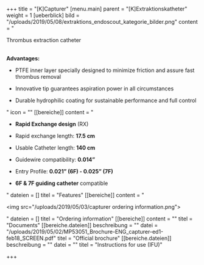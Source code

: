 +++
title = "[K]Capturer"
[menu.main]
parent = "[K]Extraktionskatheter"
weight = 1
[ueberblick]
bild = "/uploads/2019/05/08/extraktions_endoscout_kategorie_bilder.png"
content = "<p>Thrombus extraction catheter</p><p></p><p><br><strong>Advantages:</strong></p><ul><li><p>PTFE inner layer specially designed to minimize friction and assure fast thrombus removal</p></li><li><p>Innovative tip guarantees aspiration power in all circumstances</p></li><li><p>Durable hydrophilic coating for sustainable performance and full control</p></li></ul>"
icon = ""
[[bereiche]]
content = "<ul><li><p><strong>Rapid Exchange design</strong> (RX)</p></li><li><p>Rapid exchange length: <strong>17.5 cm</strong></p></li><li><p>Usable Catheter length: <strong>140 cm</strong></p></li><li><p>Guidewire compatibility: <strong>0.014”</strong></p></li><li><p>Entry Profile: <strong>0.021” (6F) - 0.025” (7F)</strong></p></li><li><p><strong>6F &amp; 7F guiding catheter</strong> compatible</p></li></ul>"
dateien = []
titel = "Features"
[[bereiche]]
content = "<p><img src=\"/uploads/2019/05/03/capturer ordering information.png\"></p>"
dateien = []
titel = "Ordering information"
[[bereiche]]
content = ""
titel = "Documents"
[[bereiche.dateien]]
beschreibung = ""
datei = "/uploads/2019/05/02/MP53051_Brochure-ENG_capturer-ed1-feb18_SCREEN.pdf"
titel = "Official brochure"
[[bereiche.dateien]]
beschreibung = ""
datei = ""
titel = "Instructions for use (IFU)"

+++

